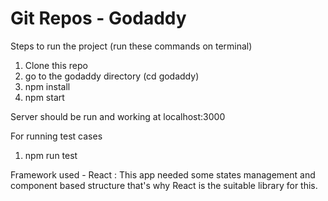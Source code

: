 # Git Repos - Godaddy

Steps to run the project (run these commands on terminal)

1. Clone this repo
2. go to the godaddy directory (cd godaddy)
3. npm install
4. npm start

Server should be run and working at localhost:3000

For running test cases
1. npm run test

Framework used - React : 
This app needed some states management and component based structure that's why React is the suitable library for this.
